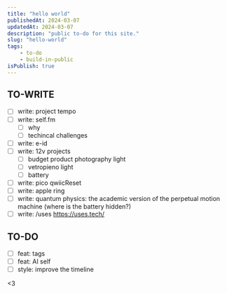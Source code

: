 ```yaml
---
title: "hello world"
publishedAt: 2024-03-07
updatedAt: 2024-03-07
description: "public to-do for this site."
slug: "hello-world"
tags:
    - to-do
    - build-in-public
isPublish: true
---
```

## TO-WRITE
- [ ] write: project tempo
- [ ] write: self.fm 
  - [ ] why
  - [ ] techincal challenges
- [ ] write: e-id
- [ ] write: 12v projects
  - [ ] budget product photography light
  - [ ] vetropieno light
  - [ ] battery
- [ ] write: pico qwiicReset
- [ ] write: apple ring
- [ ] write: quantum physics: the academic version of the perpetual motion machine (where is the battery hidden?)
- [ ] write: /uses https://uses.tech/

## TO-DO
- [ ] feat: tags
- [ ] feat: AI self
- [ ] style: improve the timeline

<3
